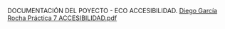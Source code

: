 DOCUMENTACIÓN DEL POYECTO - ECO ACCESIBILIDAD.
[Diego García Rocha    Práctica 7 ACCESIBILIDAD.pdf](https://github.com/diego011294/practica-accesibilidad/files/14233716/Diego.Garcia.Rocha.Practica.7.ACCESIBILIDAD.pdf)
